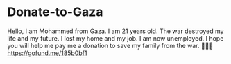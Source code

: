 # Donate-to-Gaza
Hello, I am Mohammed from Gaza. I am 21 years old. The war destroyed my life and my future. I lost my home and my job. I am now unemployed. I hope you will help me pay me a donation to save my family from the war. 🙏🍉😭https://gofund.me/185b0bf1
